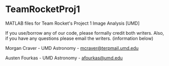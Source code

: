 # TeamRocketProj1
MATLAB files for Team Rocket's Project 1 Image Analysis [UMD]

If you use/borrow any of our code, please formally credit both writers. Also, if you have any questions please email the writers. 
(information below)

Morgan Craver - UMD Astronomy - mcraver@terpmail.umd.edu

Austen Fourkas - UMD Astronomy - afourkas@umd.edu
